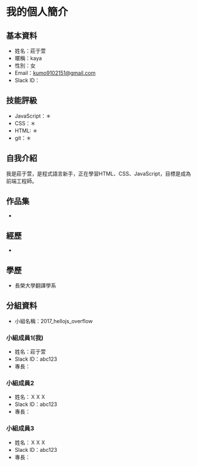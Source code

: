 # 我的個人簡介

## 基本資料
- 姓名：莊于萱
- 暱稱：kaya
- 性別：女
- Email：kumo9102151@gmail.com
- Slack ID：

## 技能評級
- JavaScript：＊
- CSS：＊
- HTML: ＊
- git：＊

## 自我介紹
我是莊于萱，是程式語言新手，正在學習HTML、CSS、JavaScript，目標是成為前端工程師。


## 作品集
- 

## 經歷
-

## 學歷
- 長榮大學翻譯學系

## 分組資料
- 小組名稱：2017_hellojs_overflow

### 小組成員1(我)
- 姓名：莊于萱
- Slack ID：abc123
- 專長：

### 小組成員2
- 姓名：ＸＸＸ
- Slack ID：abc123
- 專長：

### 小組成員3
- 姓名：ＸＸＸ
- Slack ID：abc123
- 專長：
